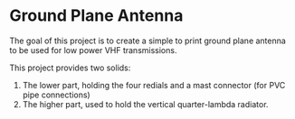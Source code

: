 # Ground Plane Antenna

The goal of this project is to create a simple to print ground plane antenna to be used for low power VHF
transmissions.

This project provides two solids:
1. The lower part, holding the four redials and a mast connector (for PVC pipe connections)
2. The higher part, used to hold the vertical quarter-lambda radiator.

